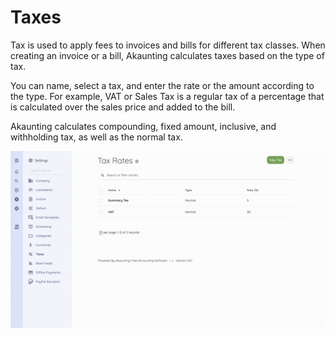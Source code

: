 Taxes
=========

Tax is used to apply fees to invoices and bills for different tax classes. When creating an invoice or a bill, Akaunting calculates taxes based on the type of tax. 

You can name, select a tax, and enter the rate or the amount according to the type. For example, VAT or Sales Tax is a regular tax of a percentage that is calculated over the sales price and added to the bill.

Akaunting calculates compounding, fixed amount, inclusive, and withholding tax, as well as the normal tax. 

![Taxes](_images/tax.png)